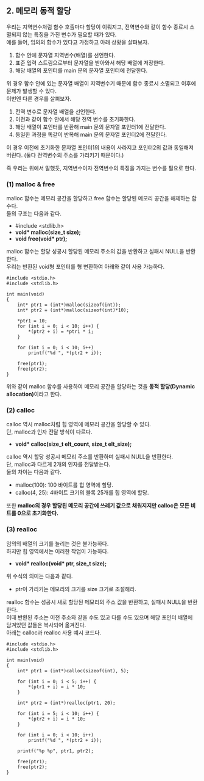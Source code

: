 <h2> <strong> 2. 메모리 동적 할당 </strong> </h2>

우리는 지역변수처럼 함수 호출마다 할당이 이뤄지고, 전역변수와 같이 함수 종료시 소멸되지 않는 특징을 가진 변수가 필요할 때가 있다. <br>
예를 들어, 임의의 함수가 있다고 가정하고 아래 상황을 살펴보자.

1. 함수 안에 문자열 지역변수(배열)를 선언한다.
2. 표준 입력 스트림으로부터 문자열을 받아와서 해당 배열에 저장한다.
3. 해당 배열의 포인터를 main 문의 문자열 포인터에 전달한다.

위 경우 함수 안에 있는 문자열 배열이 지역변수기 때문에 함수 종료시 소멸되고 이후에 문제가 발생할 수 있다. <br>
이번엔 다른 경우를 살펴보자.

1. 전역 변수로 문자열 배열을 선언한다.
2. 이전과 같이 함수 안에서 해당 전역 변수를 초기화한다.
3. 해당 배열이 포인터를 반환해 main 문의 문자열 포인터1에 전달한다.
4. 동일한 과정을 똑같이 반복해 main 문의 문자열 포인터2에 전달한다.

이 경우 이전에 초기화한 문자열 포인터1의 내용이 사라지고 포인터2의 값과 동일해져 버린다. (둘다 전역변수의 주소를 가리키기 때문이다.)

즉 우리는 위에서 말했듯, 지역변수이자 전역변수의 특징을 가지는 변수를 필요로 한다. <br>

<h3> <strong> (1) malloc & free </strong> </h3>

malloc 함수는 메모리 공간을 할당하고 free 함수는 할당된 메모리 공간을 해제하는 함수다. <br>
둘의 구조는 다음과 같다.

* #include <stdlib.h>
* <b>void* malloc(size_t size);</b>
* <b>void free(void* ptr);</b>

malloc 함수는 할당 성공시 할당된 메모리 주소의 값을 반환하고 실패시 NULL을 반환한다. <br>
우리는 반환된 void형 포인터를 형 변환하여 아래와 같이 사용 가능하다.

```(c)
#include <stdio.h>
#include <stdlib.h>

int main(void)
{	
	int* ptr1 = (int*)malloc(sizeof(int));
	int* ptr2 = (int*)malloc(sizeof(int)*10);

	*ptr1 = 10;
	for (int i = 0; i < 10; i++) {
		*(ptr2 + i) = *ptr1 * i;
	}

	for (int i = 0; i < 10; i++)
		printf("%d ", *(ptr2 + i));

	free(ptr1);
	free(ptr2);
}
```

위와 같이 malloc 함수를 사용하여 메모리 공간을 할당하는 것을 <b>동적 할당(Dynamic allocation)</b>이라고 한다. <br>

<h3> <strong> (2) calloc </strong> </h3>

calloc 역시 malloc처럼 힙 영역에 메모리 공간을 할당할 수 있다. <br>
단, malloc과 인자 전달 방식이 다르다.

* <b>void* calloc(size_t elt_count, size_t elt_size);</b>

calloc 역시 할당 성공시 메모리 주소를 반환하며 실패시 NULL을 반환한다. <br>
단, malloc과 다르게 2개의 인자를 전달받는다. <br>
둘의 차이는 다음과 같다.

* malloc(100): 100 바이트를 힙 영역에 할당.
* calloc(4, 25): 4바이트 크기의 블록 25개를 힙 영역에 할당.

또한 <b>malloc의 경우 할당된 메모리 공간에 쓰레기 값으로 채워지지만 calloc은 모든 비트를 0으로 초기화한다.</b>

<h3> <strong> (3) realloc </strong> </h3>

임의의 배열의 크기를 늘리는 것은 불가능하다. <br>
하지만 힙 영역에서는 이러한 작업이 가능하다.

* <b>void* realloc(void* ptr, size_t size);</b>

위 수식의 의미는 다음과 같다.

* ptr이 가리키는 메모리의 크기를 size 크기로 조절해라.

realloc 함수는 성공시 새로 할당된 메모리의 주소 값을 반환하고, 실패시 NULL을 반환한다. <br>
이때 반환된 주소는 이전 주소와 같을 수도 있고 다를 수도 있으며 해당 포인터 배열에 담겨있던 값들은 복사되어 옮겨진다. <br>
아래는 calloc과 realloc 사용 예시 코드다.

```(c)
#include <stdio.h>
#include <stdlib.h>

int main(void)
{	
	int* ptr1 = (int*)calloc(sizeof(int), 5);

	for (int i = 0; i < 5; i++) {
		*(ptr1 + i) = i * 10;
	}

	int* ptr2 = (int*)realloc(ptr1, 20);

	for (int i = 5; i < 10; i++) {
		*(ptr2 + i) = i * 10;
	}

	for (int i = 0; i < 10; i++)
		printf("%d ", *(ptr2 + i));

	printf("%p %p", ptr1, ptr2);

	free(ptr1);
	free(ptr2);
}
```